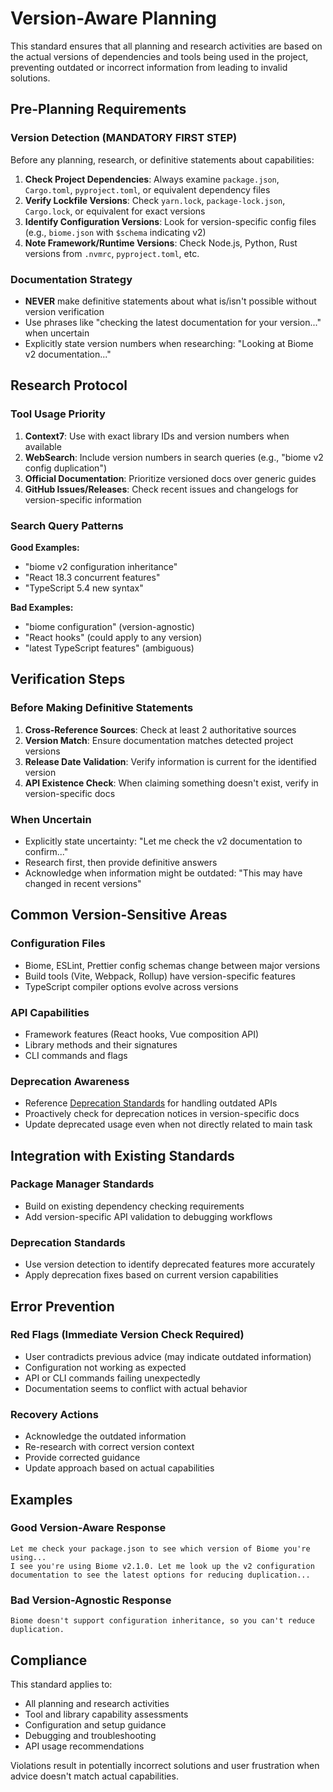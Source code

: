 # Version-Aware Planning

This standard ensures that all planning and research activities are based on the actual versions of dependencies and tools being used in the project, preventing outdated or incorrect information from leading to invalid solutions.

## Pre-Planning Requirements

### Version Detection (MANDATORY FIRST STEP)

Before any planning, research, or definitive statements about capabilities:

1. **Check Project Dependencies**: Always examine `package.json`, `Cargo.toml`, `pyproject.toml`, or equivalent dependency files
2. **Verify Lockfile Versions**: Check `yarn.lock`, `package-lock.json`, `Cargo.lock`, or equivalent for exact versions
3. **Identify Configuration Versions**: Look for version-specific config files (e.g., `biome.json` with `$schema` indicating v2)
4. **Note Framework/Runtime Versions**: Check Node.js, Python, Rust versions from `.nvmrc`, `pyproject.toml`, etc.

### Documentation Strategy

- **NEVER** make definitive statements about what is/isn't possible without version verification
- Use phrases like "checking the latest documentation for your version..." when uncertain
- Explicitly state version numbers when researching: "Looking at Biome v2 documentation..."

## Research Protocol

### Tool Usage Priority

1. **Context7**: Use with exact library IDs and version numbers when available
2. **WebSearch**: Include version numbers in search queries (e.g., "biome v2 config duplication")
3. **Official Documentation**: Prioritize versioned docs over generic guides
4. **GitHub Issues/Releases**: Check recent issues and changelogs for version-specific information

### Search Query Patterns

**Good Examples:**

- "biome v2 configuration inheritance"
- "React 18.3 concurrent features"
- "TypeScript 5.4 new syntax"

**Bad Examples:**

- "biome configuration" (version-agnostic)
- "React hooks" (could apply to any version)
- "latest TypeScript features" (ambiguous)

## Verification Steps

### Before Making Definitive Statements

1. **Cross-Reference Sources**: Check at least 2 authoritative sources
2. **Version Match**: Ensure documentation matches detected project versions
3. **Release Date Validation**: Verify information is current for the identified version
4. **API Existence Check**: When claiming something doesn't exist, verify in version-specific docs

### When Uncertain

- Explicitly state uncertainty: "Let me check the v2 documentation to confirm..."
- Research first, then provide definitive answers
- Acknowledge when information might be outdated: "This may have changed in recent versions"

## Common Version-Sensitive Areas

### Configuration Files

- Biome, ESLint, Prettier config schemas change between major versions
- Build tools (Vite, Webpack, Rollup) have version-specific features
- TypeScript compiler options evolve across versions

### API Capabilities

- Framework features (React hooks, Vue composition API)
- Library methods and their signatures
- CLI commands and flags

### Deprecation Awareness

- Reference [Deprecation Standards](~/.claude/standards/deprecations.md) for handling outdated APIs
- Proactively check for deprecation notices in version-specific docs
- Update deprecated usage even when not directly related to main task

## Integration with Existing Standards

### Package Manager Standards

- Build on existing dependency checking requirements
- Add version-specific API validation to debugging workflows

### Deprecation Standards

- Use version detection to identify deprecated features more accurately
- Apply deprecation fixes based on current version capabilities

## Error Prevention

### Red Flags (Immediate Version Check Required)

- User contradicts previous advice (may indicate outdated information)
- Configuration not working as expected
- API or CLI commands failing unexpectedly
- Documentation seems to conflict with actual behavior

### Recovery Actions

- Acknowledge the outdated information
- Re-research with correct version context
- Provide corrected guidance
- Update approach based on actual capabilities

## Examples

### Good Version-Aware Response

```
Let me check your package.json to see which version of Biome you're using...
I see you're using Biome v2.1.0. Let me look up the v2 configuration documentation to see the latest options for reducing duplication...
```

### Bad Version-Agnostic Response

```
Biome doesn't support configuration inheritance, so you can't reduce duplication.
```

## Compliance

This standard applies to:

- All planning and research activities
- Tool and library capability assessments
- Configuration and setup guidance
- Debugging and troubleshooting
- API usage recommendations

Violations result in potentially incorrect solutions and user frustration when advice doesn't match actual capabilities.
